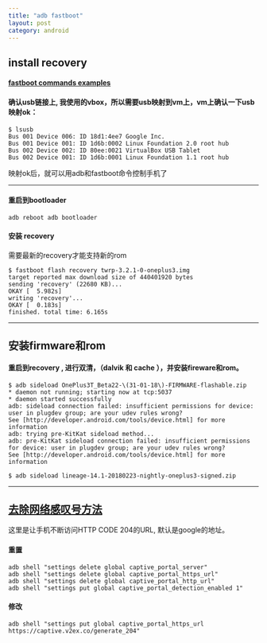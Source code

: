```yaml
---
title: "adb fastboot"
layout: post
category: android
---
```


## install recovery

#### [fastboot commands examples](https://android.gadgethacks.com/how-to/complete-guide-flashing-factory-images-android-using-fastboot-0175277/)


#### 确认usb链接上, 我使用的vbox，所以需要usb映射到vm上，vm上确认一下usb映射ok：
 
```
$ lsusb
Bus 001 Device 006: ID 18d1:4ee7 Google Inc. 
Bus 001 Device 001: ID 1d6b:0002 Linux Foundation 2.0 root hub
Bus 002 Device 002: ID 80ee:0021 VirtualBox USB Tablet
Bus 002 Device 001: ID 1d6b:0001 Linux Foundation 1.1 root hub
```

映射ok后，就可以用adb和fastboot命令控制手机了

---

#### 重启到bootloader

```
adb reboot adb bootloader
```

#### 安装 recovery

需要最新的recovery才能支持新的rom

```
$ fastboot flash recovery twrp-3.2.1-0-oneplus3.img 
target reported max download size of 440401920 bytes
sending 'recovery' (22680 KB)...
OKAY [  5.982s]
writing 'recovery'...
OKAY [  0.183s]
finished. total time: 6.165s

```

---

## 安装firmware和rom



#### 重启到recovery , 进行双清，（dalvik 和 cache ），并安装fireware和rom。

```
$ adb sideload OnePlus3T_Beta22-\(31-01-18\)-FIRMWARE-flashable.zip 
* daemon not running; starting now at tcp:5037
* daemon started successfully
adb: sideload connection failed: insufficient permissions for device: user in plugdev group; are your udev rules wrong?
See [http://developer.android.com/tools/device.html] for more information
adb: trying pre-KitKat sideload method...
adb: pre-KitKat sideload connection failed: insufficient permissions for device: user in plugdev group; are your udev rules wrong?
See [http://developer.android.com/tools/device.html] for more information
```

```
$ adb sideload lineage-14.1-20180223-nightly-oneplus3-signed.zip
```

---

## [去除网络感叹号方法](https://mr21.cc/geek/remove-the-network-status-notification-in-android-5-6-7-711.html)

这里是让手机不断访问HTTP CODE 204的URL, 默认是google的地址。

#### 重置

```
adb shell "settings delete global captive_portal_server"
adb shell "settings delete global captive_portal_https_url"
adb shell "settings delete global captive_portal_http_url"
adb shell "settings put global captive_portal_detection_enabled 1"
```

#### 修改 

```
adb shell "settings put global captive_portal_https_url https://captive.v2ex.co/generate_204"

```
